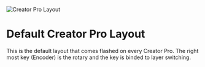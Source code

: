 ![Creator Pro Layout](https://i.imgur.com/0PmpLcM.png)

# Default Creator Pro Layout

This is the default layout that comes flashed on every Creator Pro. The right most key (Encoder) is the rotary and the key is binded to layer switching.